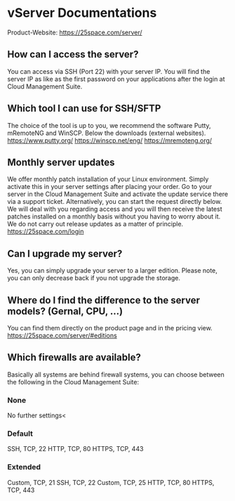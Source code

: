 # vServer Documentations
Product-Website: https://25space.com/server/

## How can I access the server?
You can access via SSH (Port 22) with your server IP. You will find the server IP as like as the first password on your applications after the login at Cloud Management Suite.

## Which tool I can use for SSH/SFTP
The choice of the tool is up to you, we recommend the software Putty, mRemoteNG and WinSCP. Below the downloads (external websites).
https://www.putty.org/
https://winscp.net/eng/
https://mremoteng.org/

## Monthly server updates
We offer monthly patch installation of your Linux environment. Simply activate this in your server settings after placing your order.
Go to your server in the Cloud Management Suite and activate the update service there via a support ticket. Alternatively, you can start the request directly below.
We will deal with you regarding access and you will then receive the latest patches installed on a monthly basis without you having 
to worry about it. We do not carry out release updates as a matter of principle.
https://25space.com/login

## Can I upgrade my server?
Yes, you can simply upgrade your server to a larger edition. Please note, you can only decrease back if you not upgrade the storage.

## Where do I find the difference to the server models? (Gernal, CPU, ...)
You can find them directly on the product page and in the pricing view.
https://25space.com/server/#editions

## Which firewalls are available?
Basically all systems are behind firewall systems, you can choose between the following in the Cloud Management Suite:
### None
No further settings<

### Default
SSH, TCP, 22
HTTP, TCP, 80
HTTPS, TCP, 443

### Extended
Custom, TCP, 21
SSH, TCP, 22
Custom, TCP, 25
HTTP, TCP, 80
HTTPS, TCP, 443


